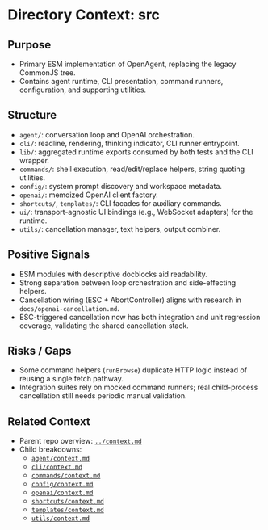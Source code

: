# Directory Context: src

## Purpose

- Primary ESM implementation of OpenAgent, replacing the legacy CommonJS tree.
- Contains agent runtime, CLI presentation, command runners, configuration, and supporting utilities.

## Structure

- `agent/`: conversation loop and OpenAI orchestration.
- `cli/`: readline, rendering, thinking indicator, CLI runner entrypoint.
- `lib/`: aggregated runtime exports consumed by both tests and the CLI wrapper.
- `commands/`: shell execution, read/edit/replace helpers, string quoting utilities.
- `config/`: system prompt discovery and workspace metadata.
- `openai/`: memoized OpenAI client factory.
- `shortcuts/`, `templates/`: CLI facades for auxiliary commands.
- `ui/`: transport-agnostic UI bindings (e.g., WebSocket adapters) for the runtime.
- `utils/`: cancellation manager, text helpers, output combiner.

## Positive Signals

- ESM modules with descriptive docblocks aid readability.
- Strong separation between loop orchestration and side-effecting helpers.
- Cancellation wiring (ESC + AbortController) aligns with research in `docs/openai-cancellation.md`.
- ESC-triggered cancellation now has both integration and unit regression coverage, validating the shared cancellation stack.

## Risks / Gaps

- Some command helpers (`runBrowse`) duplicate HTTP logic instead of reusing a single fetch pathway.
- Integration suites rely on mocked command runners; real child-process cancellation still needs periodic manual validation.

## Related Context

- Parent repo overview: [`../context.md`](../context.md)
- Child breakdowns:
  - [`agent/context.md`](agent/context.md)
  - [`cli/context.md`](cli/context.md)
  - [`commands/context.md`](commands/context.md)
  - [`config/context.md`](config/context.md)
  - [`openai/context.md`](openai/context.md)
  - [`shortcuts/context.md`](shortcuts/context.md)
  - [`templates/context.md`](templates/context.md)
  - [`utils/context.md`](utils/context.md)
